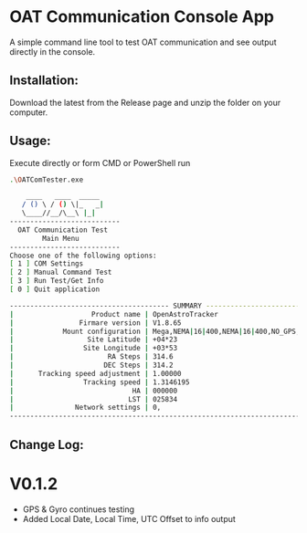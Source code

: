# OAT Communication Console App

A simple command line tool to test OAT communication and see output directly in the console.



## Installation:

Download the latest from the Release page and unzip the folder on your computer.

## Usage:

Execute directly or form CMD or PowerShell run 
```bash
.\OATComTester.exe
```


```bash
    ____   ____  _____
   / () \ / () \|_   _|
   \____//__/\__\ |_|
---------------------------
  OAT Communication Test
        Main Menu
---------------------------
Choose one of the following options:
[ 1 ] COM Settings
[ 2 ] Manual Command Test
[ 3 ] Run Test/Get Info
[ 0 ] Quit application
```

```bash
--------------------------------------- SUMMARY -----------------------------------------------------------
|                   Product name | OpenAstroTracker                                                       |
|                Firmare version | V1.8.65                                                                |
|            Mount configuration | Mega,NEMA|16|400,NEMA|16|400,NO_GPS,NO_AZ_ALT,NO_GYRO,NO_LCD,          |
|                  Site Latitude | +04*23                                                                 |
|                 Site Longitude | +03*53                                                                 |
|                       RA Steps | 314.6                                                                  |
|                      DEC Steps | 314.2                                                                  |
|      Tracking speed adjustment | 1.00000                                                                |
|                 Tracking speed | 1.3146195                                                              |
|                             HA | 000000                                                                 |
|                            LST | 025834                                                                 |
|               Network settings | 0,                                                                     |
-----------------------------------------------------------------------------------------------------------
```

## Change Log:
# V0.1.2
- GPS & Gyro continues testing
- Added Local Date, Local Time, UTC Offset to info output